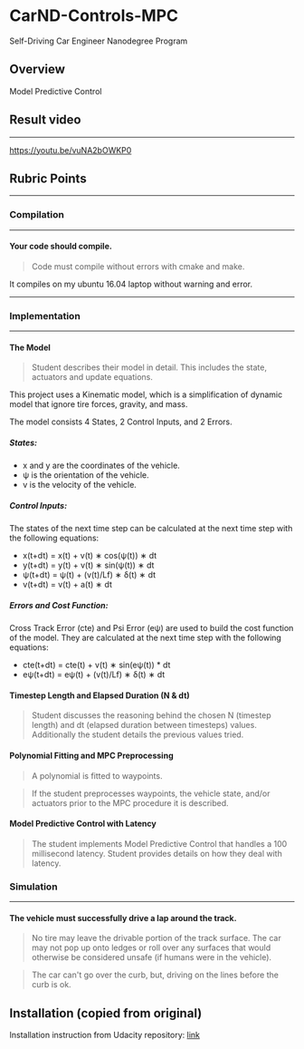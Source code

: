 # CarND-Controls-MPC
Self-Driving Car Engineer Nanodegree Program

## Overview 
Model Predictive Control

## Result video
---
https://youtu.be/vuNA2bOWKP0

## Rubric Points
---
### Compilation
---
#### Your code should compile.
> Code must compile without errors with cmake and make.

It compiles on my ubuntu 16.04 laptop without warning and error. 

---
### Implementation
---
#### The Model
> Student describes their model in detail. This includes the state, actuators and update equations.

This project uses a Kinematic model, which is a simplification of dynamic model that ignore tire forces, gravity, and mass.

The model consists 4 States, 2 Control Inputs, and 2 Errors.

##### States:
* x and y are the coordinates of the vehicle. <br>
* ψ is the orientation of the vehicle. <br>
* v is the velocity of the vehicle. <br>

##### Control Inputs:
The states of the next time step can be calculated at the next time step with the following equations:
* x(t+dt) = x(t) + v(t) ∗ cos(ψ(t)) ∗ dt
* y(t+dt) = y(t) + v(t) ∗ sin(ψ(t)) ∗ dt
* ψ(t+dt) = ψ(t) + (v(t)/Lf) ∗ δ(t) ∗ dt
* v(t+dt) = v(t) + a(t) ∗ dt

##### Errors and Cost Function:
Cross Track Error (cte) and Psi Error (eψ) are used to build the cost function of the model. They are calculated at the next time step with the following equations:
* cte(t+dt) = cte(t) + v(t) ∗ sin(eψ(t)) * dt
* eψ(t+dt) = eψ(t) + (v(t)/Lf) ∗ δ(t) ∗ dt


#### Timestep Length and Elapsed Duration (N & dt)
> Student discusses the reasoning behind the chosen N (timestep length) and dt (elapsed duration between timesteps) values. Additionally the student details the previous values tried.



#### Polynomial Fitting and MPC Preprocessing
> A polynomial is fitted to waypoints.

> If the student preprocesses waypoints, the vehicle state, and/or actuators prior to the MPC procedure it is described.


#### Model Predictive Control with Latency
> The student implements Model Predictive Control that handles a 100 millisecond latency. Student provides details on how they deal with latency.



### Simulation
---
#### The vehicle must successfully drive a lap around the track.
> No tire may leave the drivable portion of the track surface. The car may not pop up onto ledges or roll over any surfaces that would otherwise be considered unsafe (if humans were in the vehicle).

> The car can't go over the curb, but, driving on the lines before the curb is ok.




## Installation (copied from original)
Installation instruction from Udacity repository: [link](https://github.com/udacity/CarND-MPC-Project/blob/master/README.md)

